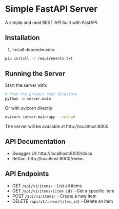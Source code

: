 # Simple FastAPI Server

A simple and neat REST API built with FastAPI.

## Installation

1. Install dependencies:

```bash
pip install -r requirements.txt
```

## Running the Server

Start the server with:

```bash
# From the project root directory
python -m server.main
```

Or with uvicorn directly:

```bash
uvicorn server.main:app --reload
```

The server will be available at http://localhost:8000

## API Documentation

- Swagger UI: http://localhost:8000/docs
- ReDoc: http://localhost:8000/redoc

## API Endpoints

- GET `/api/v1/items/` - List all items
- GET `/api/v1/items/{item_id}` - Get a specific item
- POST `/api/v1/items/` - Create a new item
- DELETE `/api/v1/items/{item_id}` - Delete an item
